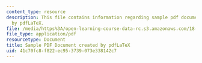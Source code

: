 ```yaml
---
content_type: resource
description: This file contains information regarding sample pdf document created
  by pdfLaTeX.
file: /media/https%3A/open-learning-course-data-rc.s3.amazonaws.com/18-821-project-laboratory-in-mathematics-spring-2013/41c70fc8f822ec953739073e338142c7_MIT18_821S13_latexsample.pdf
file_type: application/pdf
resourcetype: Document
title: Sample PDF Document created by pdfLaTeX
uid: 41c70fc8-f822-ec95-3739-073e338142c7
---
```

